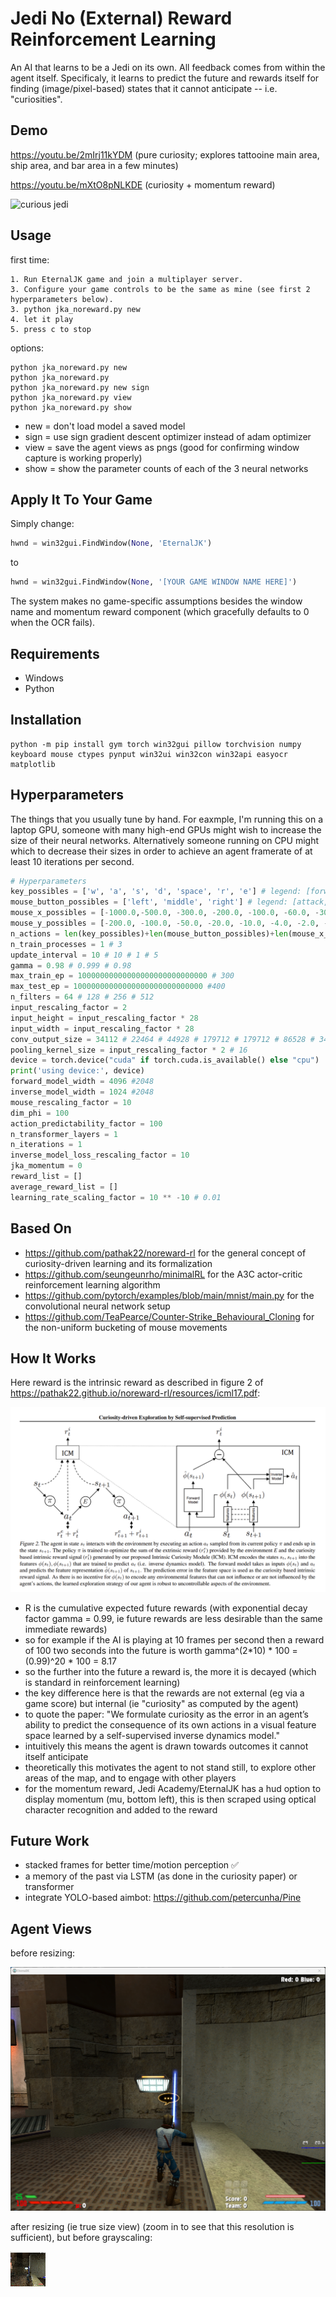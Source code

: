 # Jedi No (External) Reward Reinforcement Learning

An AI that learns to be a Jedi on its own. All feedback comes from within the agent itself. Specificaly, it learns to predict the future and rewards itself for finding (image/pixel-based) states that it cannot anticipate -- i.e. "curiosities". 

## Demo

https://youtu.be/2mIrj11kYDM (pure curiosity; explores tattooine main area, ship area, and bar area in a few minutes)

https://youtu.be/mXtO8pNLKDE (curiosity + momentum reward)

![curious jedi](https://github.com/nullonesix/jedi_noreward_rl/blob/main/noreward_demo.png?raw=true)

## Usage

first time:
```
1. Run EternalJK game and join a multiplayer server.
3. Configure your game controls to be the same as mine (see first 2 hyperparameters below).
3. python jka_noreward.py new
4. let it play
5. press c to stop
```
options:
```
python jka_noreward.py new
python jka_noreward.py 
python jka_noreward.py new sign
python jka_noreward.py view
python jka_noreward.py show
```
- new = don't load model a saved model
- sign = use sign gradient descent optimizer instead of adam optimizer
- view = save the agent views as pngs (good for confirming window capture is working properly)
- show = show the parameter counts of each of the 3 neural networks

## Apply It To Your Game

Simply change:
```py
hwnd = win32gui.FindWindow(None, 'EternalJK')
```
to
```py
hwnd = win32gui.FindWindow(None, '[YOUR GAME WINDOW NAME HERE]')
```
The system makes no game-specific assumptions besides the window name and momentum reward component (which gracefully defaults to 0 when the OCR fails).

## Requirements

- Windows
- Python

## Installation

```
python -m pip install gym torch win32gui pillow torchvision numpy keyboard mouse ctypes pynput win32ui win32con win32api easyocr matplotlib
```

## Hyperparameters

The things that you usually tune by hand. For eaxmple, I'm running this on a laptop GPU, someone with many high-end GPUs might wish to increase the size of their neural networks. Alternatively someone running on CPU might which to decrease their sizes in order to achieve an agent framerate of at least 10 iterations per second.

```py
# Hyperparameters
key_possibles = ['w', 'a', 's', 'd', 'space', 'r', 'e'] # legend: [forward, left, back, right, style, use, center view]
mouse_button_possibles = ['left', 'middle', 'right'] # legend: [attack, crouch, jump]
mouse_x_possibles = [-1000.0,-500.0, -300.0, -200.0, -100.0, -60.0, -30.0, -20.0, -10.0, -4.0, -2.0, -0.0, 2.0, 4.0, 10.0, 20.0, 30.0, 60.0, 100.0, 200.0, 300.0, 500.0,1000.0]
mouse_y_possibles = [-200.0, -100.0, -50.0, -20.0, -10.0, -4.0, -2.0, -0.0, 2.0, 4.0, 10.0, 20.0, 50.0, 100.0, 200.0]
n_actions = len(key_possibles)+len(mouse_button_possibles)+len(mouse_x_possibles)+len(mouse_y_possibles)
n_train_processes = 1 # 3
update_interval = 10 # 10 # 1 # 5
gamma = 0.98 # 0.999 # 0.98
max_train_ep = 10000000000000000000000000000 # 300
max_test_ep = 10000000000000000000000000000 #400
n_filters = 64 # 128 # 256 # 512
input_rescaling_factor = 2
input_height = input_rescaling_factor * 28
input_width = input_rescaling_factor * 28
conv_output_size = 34112 # 22464 # 44928 # 179712 # 179712 # 86528 # 346112 # 73728
pooling_kernel_size = input_rescaling_factor * 2 # 16
device = torch.device("cuda" if torch.cuda.is_available() else "cpu")
print('using device:', device)
forward_model_width = 4096 #2048
inverse_model_width = 1024 #2048
mouse_rescaling_factor = 10
dim_phi = 100
action_predictability_factor = 100
n_transformer_layers = 1
n_iterations = 1
inverse_model_loss_rescaling_factor = 10
jka_momentum = 0
reward_list = []
average_reward_list = []
learning_rate_scaling_factor = 10 ** -10 # 0.01
```

## Based On

- https://github.com/pathak22/noreward-rl for the general concept of curiosity-driven learning and its formalization
- https://github.com/seungeunrho/minimalRL for the A3C actor-critic reinforcement learning algorithm
- https://github.com/pytorch/examples/blob/main/mnist/main.py for the convolutional neural network setup
- https://github.com/TeaPearce/Counter-Strike_Behavioural_Cloning for the non-uniform bucketing of mouse movements

## How It Works

Here reward is the intrinsic reward as described in figure 2 of https://pathak22.github.io/noreward-rl/resources/icml17.pdf:

![intrinsic agency](https://raw.githubusercontent.com/nullonesix/jedi_noreward_rl/main/noreward.png)

- R is the cumulative expected future rewards (with exponential decay factor gamma = 0.99, ie future rewards are less desirable than the same immediate rewards)
- so for example if the AI is playing at 10 frames per second then a reward of 100 two seconds into the future is worth gamma^(2*10) * 100 = (0.99)^20 * 100 = 8.17
- so the further into the future a reward is, the more it is decayed (which is standard in reinforcement learning)
- the key difference here is that the rewards are not external (eg via a game score) but internal (ie "curiosity" as computed by the agent)
- to quote the paper: "We formulate curiosity as the error in an agent’s ability to predict the consequence of its own actions in a visual feature space learned by a self-supervised inverse dynamics model."
- intuitively this means the agent is drawn towards outcomes it cannot itself anticipate
- theoretically this motivates the agent to not stand still, to explore other areas of the map, and to engage with other players
- for the momentum reward, Jedi Academy/EternalJK has a hud option to display momentum (mu, bottom left), this is then scraped using optical character recognition and added to the reward

## Future Work

- stacked frames for better time/motion perception ✅
- a memory of the past via LSTM (as done in the curiosity paper) or transformer
- integrate YOLO-based aimbot: https://github.com/petercunha/Pine

## Agent Views

before resizing:

![full view](https://raw.githubusercontent.com/nullonesix/jedi_noreward_rl/main/view.png)

after resizing (ie true size view) (zoom in to see that this resolution is sufficient), but before grayscaling:

![true size view](https://raw.githubusercontent.com/nullonesix/jedi_noreward_rl/main/agent_view.png)



